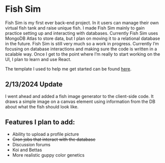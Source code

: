 # Fish Sim

Fish Sim is my first ever back-end project. In it users can manage their own virtual fish tank and raise unique fish. I made Fish Sim mainly to gain practice setting up and interacting with databases. Currently Fish Sim uses MongoDB Atlas to store data, but I plan on moving it to a relational database in the future.
Fish Sim is still very much so a work in progress. Currently I’m focusing on database interactions and making sure the code is written in a scalable way. Once I get to the point where I’m really to start working on the UI, I plan to learn and use React.

The template I used to help me get started can be found [here](https://github.com/100devs/todo-mvc-auth-local).

## 2/13/2024 Update 
I went ahead and added a fish image generator to the client-side code. It draws a simple image on a canvas element using information from the DB about what the fish should look like. 

## Features I plan to add:
- Ability to upload a profile picture
- ~~Cron jobs that interact with the database~~
- Discussion forums
- Koi and Bettas
- More realistic guppy color genetics
